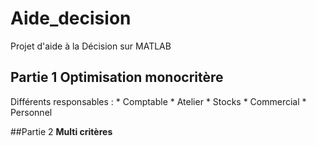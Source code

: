 # Aide_decision
Projet d'aide à la Décision sur MATLAB

## Partie 1 **Optimisation monocritère**
Différents responsables :
	* Comptable
	* Atelier
	* Stocks
	* Commercial
	* Personnel

##Partie 2 **Multi critères**
